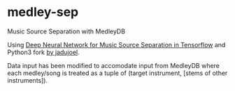 # medley-sep
Music Source Separation with MedleyDB

Using [Deep Neural Network for Music Source Separation in Tensorflow](https://github.com/andabi/music-source-separation) and Python3 fork [by jadujoel](https://github.com/jadujoel/music-source-separation/tree/py3).

Data input has been modified to accomodate input from MedleyDB where each medley/song is treated as a tuple of (target instrument, [stems of other instruments]).
